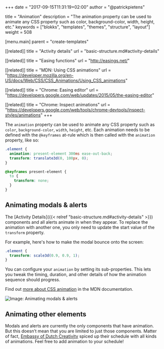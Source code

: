 +++
date            = "2017-09-15T11:31:19+02:00"
author          = "@patrickpietens"

title           = "Animation"
description     = "The animation property can be used to animate any CSS property such as color, background-color, width, height, etc."
keywords        = ["blokks", "templates", "themes", "structure", "layout"]
weight          = 508

[menu.main]
parent          = "create-templates"

[[related]]
title = "Activity details"
url = "basic-structure.md#activity-details"

[[related]]
title = "Easing functions"
url = "http://easings.net/"

[[related]]
title = "MDN: Using CSS animations"
url = "https://developer.mozilla.org/en-US/docs/Web/CSS/CSS_Animations/Using_CSS_animations"

[[related]]
title = "Chrome: Easing editor"
url = "https://developers.google.com/web/updates/2015/05/the-easing-editor"

[[related]]
title = "Chrome: Inspect animations"
url = "https://developers.google.com/web/tools/chrome-devtools/inspect-styles/animations"
+++

The `animation` property can be used to animate any CSS property such as `color`, `background-color`, `width`, `height`, etc. Each animation needs to be defined with the `@keyframes` at-rule which is then called with the `animation` property, like so:

```css
.element {
  animation: present-element 300ms ease-out-back;
  transform: translate3d(0, 100px, 0);
}

@keyframes present-element {
  to {
    transform: none;
  }
}
```

## Animating modals & alerts
The [Activity Details]({{< relref "basic-structure.md#activity-details" >}}) components and all alerts animate in when they appear. To replace the animation with another one, you only need to update the start value of the `transform` property. 

For example, here's how to make the modal bounce onto the screen:

```css
.element {
  transform: scale3d(0.9, 0.9, 1);
}
```
You can configure your `animation` by setting its sub-properties. This lets you tweak the timing, duration, and other details of how the animation sequence should progress. 

Find out [more about CSS animation](https://developer.mozilla.org/en-US/docs/Web/CSS/CSS_Animations/Using_CSS_animations) in the MDN documentation.

![Image: Animating modals & alerts](http://animating-modals.gif)

## Animating other elements
Modals and alerts are currently the only components that have animation. But this doesn’t mean that you are limited to just those components. Matter of fact, [Embassy of Dutch Creativity](https://blokks.co/schedules/embassy-of-dutch-creativity) spiced up their schedule with all kinds of animations. Feel free to add animation to your schedule!
